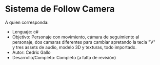 # Sistema de Follow Camera
A quien corresponda:
 - Lenguaje: c#
 - Objetivo: Personaje con movimiento, cámara de seguimiento al personaje, dos camaras diferentes para cambiar apretando la tecla "V" y tres assets de audio, modelo 3D y texturas, todo importado.
 - Autor: Cedric Gallo
 - Desarrollo/Completo: Completo (a falta de revisión)
